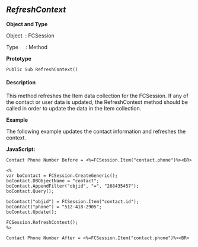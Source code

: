 _RefreshContext_
----------------

**Object and Type**

Object  : FCSession

Type     : Method

**Prototype**

```
Public Sub RefreshContext()
```

#### Description

This method refreshes the Item data collection for the FCSession. If any of the contact or user data is updated, the RefreshContext method should be called in order to update the data in the Item collection.

**Example**

The following example updates the contact information and refreshes the context.

**JavaScript:**
```
Contact Phone Number Before = <%=FCSession.Item("contact.phone")%><BR>

<%
var boContact = FCSession.CreateGeneric();
boContact.DBObjectName = "contact";
boContact.AppendFilter("objid", "=", "268435457");
boContact.Query();

boContact("objid") = FCSession.Item("contact.id");
boContact("phone") = "512-418-2905";
boContact.Update();

FCSession.RefreshContext();
%>

Contact Phone Number After = <%=FCSession.Item("contact.phone")%><BR>
```